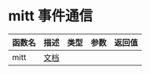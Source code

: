 # mitt 事件通信





| 函数名 | 描述                                       | 类型 | 参数 | 返回值 |
| ------ | ------------------------------------------ | ---- | ---- | ------ |
| mitt   | [文档](https://www.npmjs.com/package/mitt) |      |      |        |



